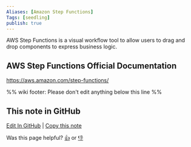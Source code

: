 ```yaml
---
Aliases: [Amazon Step Functions]
Tags: [seedling]
publish: true
---
```


AWS Step Functions is a visual workflow tool to allow users to drag and drop components to express business logic.

## AWS Step Functions Official Documentation

https://aws.amazon.com/step-functions/

%% wiki footer: Please don't edit anything below this line %%

## This note in GitHub

<span class="git-footer">[Edit In GitHub](https://github.dev/data-engineering-community/data-engineering-wiki/blob/main/Tools/AWS%20Step%20Functions.md "git-hub-edit-note") | [Copy this note](https://raw.githubusercontent.com/data-engineering-community/data-engineering-wiki/main/Tools/AWS%20Step%20Functions.md "git-hub-copy-note")</span>

<span class="git-footer">Was this page helpful?
[👍](https://tally.so/r/mOaxjk?rating=Yes&url=https://dataengineering.wiki/Tools/AWS%20Step%20Functions) or [👎](https://tally.so/r/mOaxjk?rating=No&url=https://dataengineering.wiki/Tools/AWS%20Step%20Functions)</span>
